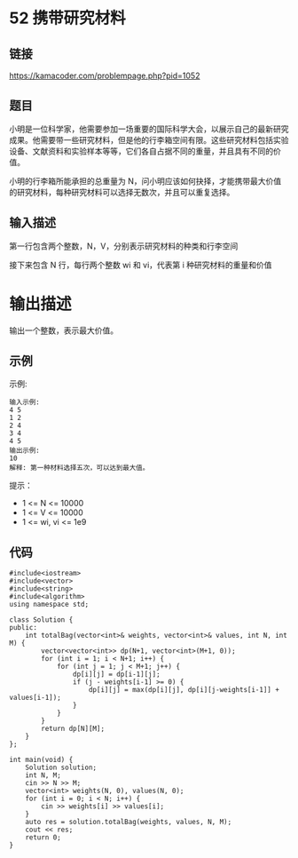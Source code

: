 # 52 携带研究材料
## 链接
https://kamacoder.com/problempage.php?pid=1052

## 题目 
小明是一位科学家，他需要参加一场重要的国际科学大会，以展示自己的最新研究成果。他需要带一些研究材料，但是他的行李箱空间有限。这些研究材料包括实验设备、文献资料和实验样本等等，它们各自占据不同的重量，并且具有不同的价值。

小明的行李箱所能承担的总重量为 N，问小明应该如何抉择，才能携带最大价值的研究材料，每种研究材料可以选择无数次，并且可以重复选择。

## 输入描述
第一行包含两个整数，N，V，分别表示研究材料的种类和行李空间 

接下来包含 N 行，每行两个整数 wi 和 vi，代表第 i 种研究材料的重量和价值

# 输出描述
输出一个整数，表示最大价值。

## 示例
示例:
```
输入示例:
4 5
1 2
2 4
3 4
4 5
输出示例:
10
解释: 第一种材料选择五次，可以达到最大值。
```

提示：

- 1 <= N <= 10000
- 1 <= V <= 10000
- 1 <= wi, vi <= 1e9

## 代码
```
#include<iostream>
#include<vector>
#include<string>
#include<algorithm>
using namespace std;

class Solution {
public:
	int totalBag(vector<int>& weights, vector<int>& values, int N, int M) {
		vector<vector<int>> dp(N+1, vector<int>(M+1, 0));
		for (int i = 1; i < N+1; i++) {
			for (int j = 1; j < M+1; j++) {
				dp[i][j] = dp[i-1][j];
				if (j - weights[i-1] >= 0) {
					dp[i][j] = max(dp[i][j], dp[i][j-weights[i-1]] + values[i-1]);
				}
			}
		}
		return dp[N][M];
	}
};

int main(void) {
	Solution solution;
	int N, M;
	cin >> N >> M;
	vector<int> weights(N, 0), values(N, 0);
	for (int i = 0; i < N; i++) {
		cin >> weights[i] >> values[i];
	}
    auto res = solution.totalBag(weights, values, N, M);
    cout << res;
    return 0;
}
```